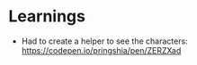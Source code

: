 # Learnings
- Had to create a helper to see the characters: https://codepen.io/pringshia/pen/ZERZXad
